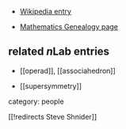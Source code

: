 

* [Wikipedia entry](http://en.wikipedia.org/wiki/Steve_Shnider)

* [Mathematics Genealogy page](http://www.genealogy.math.ndsu.nodak.edu/id.php?id=69034)

## related $n$Lab entries

* [[operad]], [[associahedron]]

* [[supersymmetry]]

category: people

[[!redirects Steve Shnider]]